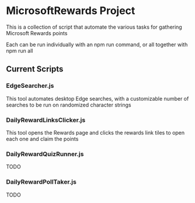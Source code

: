 # MicrosoftRewards Project
This is a collection of script that automate the various tasks for gathering Microsoft Rewards points

Each can be run individually with an npm run command, or all together with npm run all

## Current Scripts
### EdgeSearcher.js
This tool automates desktop Edge searches, with a customizable number of searches to be run on randomized character strings

### DailyRewardLinksClicker.js
This tool opens the Rewards page and clicks the rewards link tiles to open each one and claim the points

### DailyRewardQuizRunner.js
TODO

### DailyRewardPollTaker.js
TODO